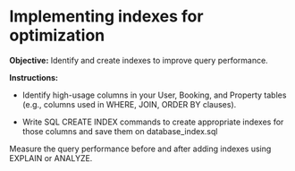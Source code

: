 # Implementing indexes for optimization

**Objective:** Identify and create indexes to improve query performance.

**Instructions:**

- Identify high-usage columns in your User, Booking, and Property tables (e.g., columns used in WHERE, JOIN, ORDER BY clauses).

- Write SQL CREATE INDEX commands to create appropriate indexes for those columns and save them on database_index.sql

Measure the query performance before and after adding indexes using EXPLAIN or ANALYZE.
